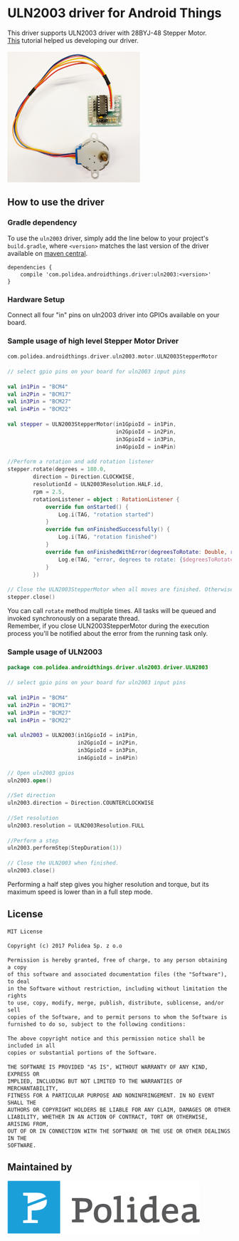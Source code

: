 ULN2003 driver for Android Things
================================

This driver supports ULN2003 driver with 28BYJ-48 Stepper Motor.<br/>
[This](http://42bots.com/tutorials/28byj-48-stepper-motor-with-uln2003-driver-and-arduino-uno/) tutorial helped us developing our driver.<br/>
<br/>
<img src="https://raw.githubusercontent.com/Polidea/Polithings/master/uln2003/readme/ULN2003.jpg" width="298" height="293" />

How to use the driver
---------------------

### Gradle dependency

To use the `uln2003` driver, simply add the line below to your project's `build.gradle`,
where `<version>` matches the last version of the driver available on [maven central](https://mvnrepository.com/search?q=polidea).

```
dependencies {
    compile 'com.polidea.androidthings.driver:uln2003:<version>'
}
```

### Hardware Setup
Connect all four "in" pins on uln2003 driver into GPIOs available on your board.

### Sample usage of high level Stepper Motor Driver

```kotlin
com.polidea.androidthings.driver.uln2003.motor.ULN2003StepperMotor

// select gpio pins on your board for uln2003 input pins

val in1Pin = "BCM4"
val in2Pin = "BCM17"
val in3Pin = "BCM27"
val in4Pin = "BCM22"

val stepper = ULN2003StepperMotor(in1GpioId = in1Pin,
                                  in2GpioId = in2Pin,
                                  in3GpioId = in3Pin,
                                  in4GpioId = in4Pin)
                                  
//Perform a rotation and add rotation listener
stepper.rotate(degrees = 180.0,
        direction = Direction.CLOCKWISE,
        resolutionId = ULN2003Resolution.HALF.id,
        rpm = 2.5,
        rotationListener = object : RotationListener {
            override fun onStarted() {
                Log.i(TAG, "rotation started")
            }
            override fun onFinishedSuccessfully() {
                Log.i(TAG, "rotation finished")
            }
            override fun onFinishedWithError(degreesToRotate: Double, rotatedDegrees: Double, exception: Exception) {
                Log.e(TAG, "error, degrees to rotate: {$degreesToRotate}  rotated degrees: {$rotatedDegrees}")
            }
        })
        
// Close the ULN2003StepperMotor when all moves are finished. Otherwise close() will terminate current and pending rotations.
stepper.close()
```

You can call `rotate` method multiple times. All tasks will be queued and invoked synchronously on a separate thread.<br/>
Remember, if you close ULN2003StepperMotor during the execution process you'll be notified about the error from the running task only.

### Sample usage of ULN2003

```kotlin
package com.polidea.androidthings.driver.uln2003.driver.ULN2003

// select gpio pins on your board for uln2003 input pins

val in1Pin = "BCM4"
val in2Pin = "BCM17"
val in3Pin = "BCM27"
val in4Pin = "BCM22"

val uln2003 = ULN2003(in1GpioId = in1Pin,
                      in2GpioId = in2Pin,
                      in3GpioId = in3Pin,
                      in4GpioId = in4Pin)
                      
// Open uln2003 gpios
uln2003.open()

//Set direction
uln2003.direction = Direction.COUNTERCLOCKWISE

//Set resolution
uln2003.resolution = ULN2003Resolution.FULL

//Perform a step
uln2003.performStep(StepDuration(1))

// Close the ULN2003 when finished. 
uln2003.close()
```

Performing a half step gives you higher resolution and torque, but its maximum speed is lower than in a full step mode.<br/>

## License

    MIT License
    
    Copyright (c) 2017 Polidea Sp. z o.o
    
    Permission is hereby granted, free of charge, to any person obtaining a copy
    of this software and associated documentation files (the "Software"), to deal
    in the Software without restriction, including without limitation the rights
    to use, copy, modify, merge, publish, distribute, sublicense, and/or sell
    copies of the Software, and to permit persons to whom the Software is
    furnished to do so, subject to the following conditions:
    
    The above copyright notice and this permission notice shall be included in all
    copies or substantial portions of the Software.
    
    THE SOFTWARE IS PROVIDED "AS IS", WITHOUT WARRANTY OF ANY KIND, EXPRESS OR
    IMPLIED, INCLUDING BUT NOT LIMITED TO THE WARRANTIES OF MERCHANTABILITY,
    FITNESS FOR A PARTICULAR PURPOSE AND NONINFRINGEMENT. IN NO EVENT SHALL THE
    AUTHORS OR COPYRIGHT HOLDERS BE LIABLE FOR ANY CLAIM, DAMAGES OR OTHER
    LIABILITY, WHETHER IN AN ACTION OF CONTRACT, TORT OR OTHERWISE, ARISING FROM,
    OUT OF OR IN CONNECTION WITH THE SOFTWARE OR THE USE OR OTHER DEALINGS IN THE
    SOFTWARE.



## Maintained by

[![Polidea](https://raw.githubusercontent.com/Polidea/Polithings/master/readme/polidea_logo.png "Tailored software services including concept, design, development and testing")](http://www.polidea.com)
